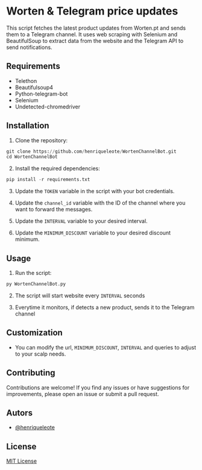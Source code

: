 # Worten & Telegram price updates

This script fetches the latest product updates from Worten.pt and sends them to a Telegram channel. It uses web scraping with Selenium and BeautifulSoup to extract data from the website and the Telegram API to send notifications.

## Requirements

- Telethon
- Beautifulsoup4
- Python-telegram-bot
- Selenium
- Undetected-chromedriver

## Installation

1. Clone the repository:

```python
git clone https://github.com/henriqueleote/WortenChannelBot.git
cd WortenChannelBot
```

2. Install the required dependencies:

```python
pip install -r requirements.txt

```

3. Update the `TOKEN` variable in the script with your bot credentials.

4. Update the `channel_id` variable with the ID of the channel where you want to forward the messages.

5. Update the `INTERVAL` variable to your desired interval.

6. Update the `MINIMUM_DISCOUNT` variable to your desired discount minimum.

## Usage

1. Run the script:

```python
py WortenChannelBot.py
```

2. The script will start website every `INTERVAL` seconds 

3. Everytime it monitors, if detects a new product, sends it to the Telegram channel

## Customization

- You can modify the url, `MINIMUM_DISCOUNT`, `INTERVAL` and queries to adjust to your scalp needs.

## Contributing

Contributions are welcome! If you find any issues or have suggestions for improvements, please open an issue or submit a pull request.


## Autors

- [@henriqueleote](https://www.github.com/henriqueleote)

## License

[MIT License](LICENSE)
